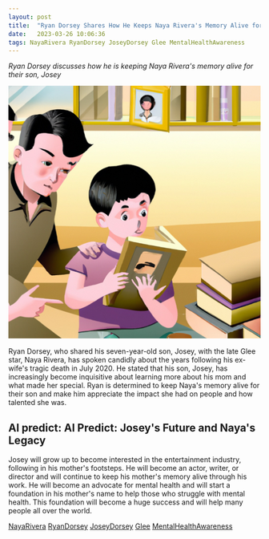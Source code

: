 ```yaml
---
layout: post
title:  "Ryan Dorsey Shares How He Keeps Naya Rivera's Memory Alive for Their Son"
date:   2023-03-26 10:06:36 
tags: NayaRivera RyanDorsey JoseyDorsey Glee MentalHealthAwareness
---
```

*Ryan Dorsey discusses how he is keeping Naya Rivera's memory alive for their son, Josey*

![Image](/assets/35f3b3fb-d622-4766-8e60-7bb4e810801b.jpg) 

Ryan Dorsey, who shared his seven-year-old son, Josey, with the late Glee star, Naya Rivera, has spoken candidly about the years following his ex-wife's tragic death in July 2020. He stated that his son, Josey, has increasingly become inquisitive about learning more about his mom and what made her special. Ryan is determined to keep Naya's memory alive for their son and make him appreciate the impact she had on people and how talented she was.

## AI predict: AI Predict: Josey's Future and Naya's Legacy
Josey will grow up to become interested in the entertainment industry, following in his mother's footsteps. He will become an actor, writer, or director and will continue to keep his mother's memory alive through his work. He will become an advocate for mental health and will start a foundation in his mother's name to help those who struggle with mental health. This foundation will become a huge success and will help many people all over the world.

[NayaRivera](/NayaRivera) [RyanDorsey](/RyanDorsey) [JoseyDorsey](/JoseyDorsey) [Glee](/Glee) [MentalHealthAwareness](/MentalHealthAwareness)